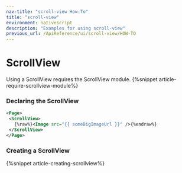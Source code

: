 ```yaml
---
nav-title: "scroll-view How-To"
title: "scroll-view"
environment: nativescript
description: "Examples for using scroll-view"
previous_url: /ApiReference/ui/scroll-view/HOW-TO
---
```

# ScrollView
Using a ScrollView requires the ScrollView module.
{%snippet article-require-scrollview-module%}
### Declaring the ScrollView
``` XML
<Page>
 <ScrollView>
   {%raw%}<Image src="{{ someBigImageUrl }}" />{%endraw%}
 </ScrollView>
</Page>
```
### Creating a ScrollView
{%snippet article-creating-scrollview%}
